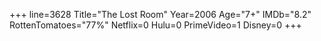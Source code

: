 +++
line=3628
Title="The Lost Room"
Year=2006
Age="7+"
IMDb="8.2"
RottenTomatoes="77%"
Netflix=0
Hulu=0
PrimeVideo=1
Disney=0
+++

